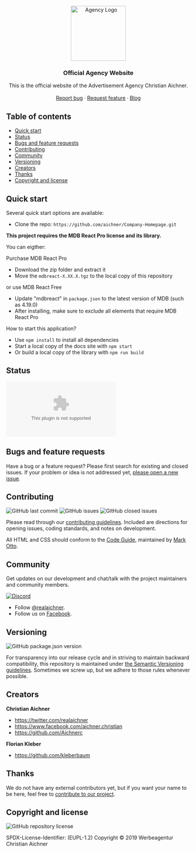 <p align="center">
  <a href="https://www.aichner-christian.com/" target="_blank" rel="noopener noreferrer">
    <img src="https://www.aichner-christian.com/img/logo/logo_web.png" alt="Agency Logo" height="150">
  </a>
</p>

<h3 align="center">Official Agency Website</h3>

<p align="center">
  This is the official website of the Advertisement Agency Christian Aichner.
  <br>
  <br>
  <a href="https://github.com/aichner/Company-Homepage/issues/new?template=bug_report.md">Report bug</a>
  ·
  <a href="https://github.com/aichner/Company-Homepage/issues/new?template=feature_request.md">Request feature</a>
  ·
  <a href="https://www.aichner-christian.com/damn/dev">Blog</a>
</p>

## Table of contents
- [Quick start](#quick-start)
- [Status](#status)
- [Bugs and feature requests](#bugs-and-feature-requests)
- [Contributing](#contributing)
- [Community](#community)
- [Versioning](#versioning)
- [Creators](#creators)
- [Thanks](#thanks)
- [Copyright and license](#copyright-and-license)


## [](#quick-start)Quick start 

Several quick start options are available:

- Clone the repo: `https://github.com/aichner/Company-Homepage.git`

**This project requires the MDB React Pro license and its library.**

You can eigther:

Purchase MDB React Pro
- Download the zip folder and extract it
- Move the `mdbreact-X.XX.X.tgz` to the local copy of this repository

or use MDB React Free
- Update "mdbreact" in `package.json` to the latest version of MDB (such as 4.19.0)
- After installing, make sure to exclude all elements that require MDB React Pro

How to start this application?
- Use `npm install` to install all dependencies
- Start a local copy of the docs site with `npm start`
- Or build a local copy of the library with `npm run build`

## [](#status)Status

![Website](https://img.shields.io/website/https/www.aichner-christian.com?label=website)

## [](#bug-and-feature-requests)Bugs and feature requests

Have a bug or a feature request? Please first search for existing and closed issues. If your problem or idea is not
addressed yet, [please open a new issue](https://github.com/aichner/Company-Homepage/issues/new/choose).

## [](#contributing)Contributing

![GitHub last commit](https://img.shields.io/github/last-commit/aichner/Company-Homepage)
![GitHub issues](https://img.shields.io/github/issues-raw/aichner/Company-Homepage)
![GitHub closed issues](https://img.shields.io/github/issues-closed-raw/aichner/Company-Homepage?color=green)

Please read through our
[contributing guidelines](https://github.com/aichner/Company-Homepage/blob/master/CONTRIBUTING.md). Included are
directions for opening issues, coding standards, and notes on development.

All HTML and CSS should conform to the [Code Guide](https://github.com/mdo/code-guide), maintained by [Mark Otto](https://github.com/mdo).

## [](#community)Community

Get updates on our development and chat/talk with the project maintainers and community members.

[![Discord][discord-badge]][discord]

- Follow [@realaichner](https://twitter.com/realaichner).
- Follow us on [Facebook](https://www.facebook.com/werbeagentur.aichner).


## [](#versioning)Versioning

![GitHub package.json version](https://img.shields.io/github/package-json/v/aichner/Company-Homepage)

For transparency into our release cycle and in striving to maintain backward compatibility, this repository is
maintained under [the Semantic Versioning guidelines](https://semver.org/). Sometimes we screw up, but we adhere to
those rules whenever possible.

## [](#creators)Creators

**Christian Aichner**

- <https://twitter.com/realaichner>
- <https://www.facebook.com/aichner.christian>
- <https://github.com/Aichnerc>

**Florian Kleber**

- <https://github.com/kleberbaum>

## [](#thanks)Thanks

We do not have any external contributors yet, but if you want your name to be here, feel free 
to [contribute to our project](#contributing).

## [](#copyright-and-license)Copyright and license

![GitHub repository license](https://img.shields.io/badge/license-EUPL--1.2-blue)

SPDX-License-Identifier: (EUPL-1.2)
Copyright © 2019 Werbeagentur Christian Aichner

[discord-badge]: https://img.shields.io/badge/Discord-Join%20chat%20%E2%86%92-738bd7.svg
[discord]: https://discord.gg/dnxUJmk
